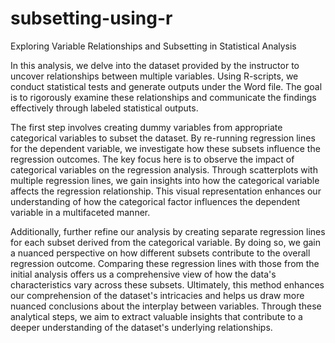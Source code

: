 # subsetting-using-r

Exploring Variable Relationships and Subsetting in Statistical Analysis

In this analysis, we delve into the dataset provided by the instructor to uncover relationships between multiple variables. Using R-scripts, we conduct statistical tests and generate outputs under the Word file. The goal is to rigorously examine these relationships and communicate the findings effectively through labeled statistical outputs.

The first step involves creating dummy variables from appropriate categorical variables to subset the dataset. By re-running regression lines for the dependent variable, we investigate how these subsets influence the regression outcomes. The key focus here is to observe the impact of categorical variables on the regression analysis. Through scatterplots with multiple regression lines, we gain insights into how the categorical variable affects the regression relationship. This visual representation enhances our understanding of how the categorical factor influences the dependent variable in a multifaceted manner.

Additionally, further refine our analysis by creating separate regression lines for each subset derived from the categorical variable. By doing so, we gain a nuanced perspective on how different subsets contribute to the overall regression outcome. Comparing these regression lines with those from the initial analysis offers us a comprehensive view of how the data's characteristics vary across these subsets. Ultimately, this method enhances our comprehension of the dataset's intricacies and helps us draw more nuanced conclusions about the interplay between variables. Through these analytical steps, we aim to extract valuable insights that contribute to a deeper understanding of the dataset's underlying relationships.
